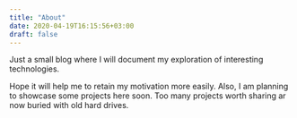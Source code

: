 ```yaml
---
title: "About"
date: 2020-04-19T16:15:56+03:00
draft: false
---
```

Just a small blog where I will document my exploration of interesting technologies. 

Hope it will help me to retain my motivation more easily.
Also, I am planning to showcase some projects here soon. 
Too many projects worth sharing ar now buried with old hard drives.


